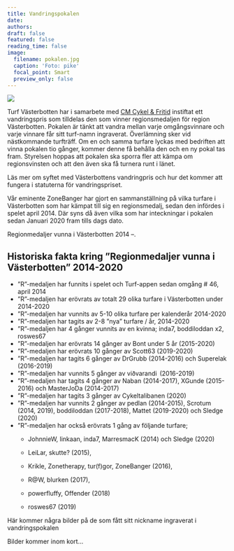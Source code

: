 ```yaml
---
title: Vandringspokalen
date: 
authors: 
draft: false
featured: false
reading_time: false
image:
  filename: pokalen.jpg
  caption: 'Foto: pike'
  focal_point: Smart
  preview_only: false
---
```



![](pokalen-narbild.jpg)

Turf Västerbotten har i samarbete med [CM Cykel & Fritid](https://www.cmcykel.se/sv/) instiftat ett vandringspris som tilldelas den som vinner regionsmedaljen för region Västerbotten. Pokalen är tänkt att vandra mellan varje omgångsvinnare och varje vinnare får sitt turf-namn ingraverat. Överlämning sker vid nästkommande turfträff. Om en och samma turfare lyckas med bedriften att vinna pokalen tio gånger, kommer denne få behålla den och en ny pokal tas fram. Styrelsen hoppas att pokalen ska sporra fler att kämpa om regionsvinsten och att den även ska få turnera runt i länet.

Läs mer om syftet med Västerbottens vandringpris och hur det kommer att fungera i statuterna för vandringspriset.

Vår eminente ZoneBanger har gjort en sammanställning på vilka turfare i Västerbotten som har kämpat till sig en regionsmedalj, sedan den infördes i spelet april 2014. Där syns då även vilka som har inteckningar i pokalen sedan Januari 2020 fram tills dags dato.

Regionmedaljer vunna i Västerbotten 2014 –.

## Historiska fakta kring ”Regionmedaljer vunna i Västerbotten” 2014-2020 

- ”R”-medaljen har funnits i spelet och Turf-appen sedan omgång # 46, april 2014 
- ”R”-medaljen har erövrats av totalt 29 olika turfare i Västerbotten under 2014-2020
- ”R”-medaljen har vunnits av 5-10 olika turfare per kalenderår 2014-2020
- ”R”-medaljen har tagits av 2-8 ”nya” turfare / år, 2014-2020 
- ”R”-medaljen har 4 gånger vunnits av en kvinna; inda7, boddiloddan x2, roswes67 
- ”R”-medaljen har erövrats 14 gånger av Bont under 5 år (2015-2020) 
- ”R”-medaljen har erövrats 10 gånger av Scott63  (2019-2020) 
- ”R”-medaljen har tagits 6 gånger av DrGrubb (2014-2016) och Superelak (2016-2019)  
- ”R”-medaljen har vunnits 5 gånger av viðvarandi  (2016-2019)  
- ”R”-medaljen har tagits 4 gånger av Naban (2014-2017), XGunde (2015-2016) och MasterJoDa (2014-2017) 
- ”R”-medaljen har tagits 3 gånger av Cykeltalibanen (2020)
- ”R”-medaljen har vunnits 2 gånger av pedlan (2014-2015), Scrotum  (2014, 2019), boddiloddan (2017-2018), Mattet (2019-2020) och Sledge (2020)
- ”R”-medaljen har också erövrats 1 gång av följande turfare;  
    - JohnnieW, linkaan, inda7, MarresmacK (2014)  och Sledge (2020) 

    - LeiLar, skutte? (2015),  

    - Krikle, Zonetherapy, tur(f)gor, ZoneBanger (2016),  

    - R@W, blurken (2017), 

    - powerfluffy, Offender (2018) 

    - roswes67 (2019) 

Här kommer några bilder på de som fått sitt nickname ingraverat i vandringspokalen

Bilder kommer inom kort…